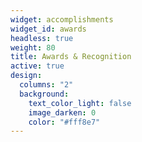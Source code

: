 ```yaml
---
widget: accomplishments
widget_id: awards
headless: true
weight: 80
title: Awards & Recognition
active: true
design:
  columns: "2"
  background:
    text_color_light: false
    image_darken: 0
    color: "#fff8e7"
---
```

